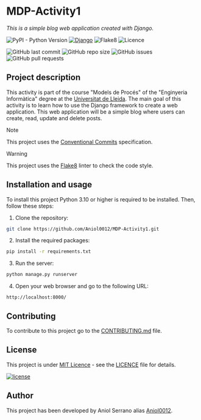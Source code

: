 # MDP-Activity1

_This is a simple blog web application created with Django._

![PyPI - Python Version](https://img.shields.io/pypi/pyversions/django?style=plastic)
[![Django](https://img.shields.io/badge/django-4.1.13-green.svg?style=plastic)](https://djangoproject.com)
![Flake8](https://img.shields.io/badge/flake8-7.0.0-blueviolet?style=plastic)
![Licence](https://img.shields.io/github/license/Aniol0012/MDP-Activity1?style=plastic&color=red)

![GitHub last commit](https://img.shields.io/github/last-commit/Aniol0012/MDP-Activity1?style=plastic&color=lightgreen)
![GitHub repo size](https://img.shields.io/github/repo-size/Aniol0012/MDP-Activity1?style=plastic&color=lightseagreen)
![GitHub issues](https://img.shields.io/github/issues/Aniol0012/MDP-Activity1?style=plastic&color=yellow)
![GitHub pull requests](https://img.shields.io/github/issues-pr/Aniol0012/MDP-Activity1?style=plastic&color=pink)

## Project description

This activity is part of the course "Models de Procés" of the "Enginyeria Informàtica" degree at
the [Universitat de Lleida](https://www.udl.cat/). The main goal of this activity is to learn how to use the Django
framework to create a web application. This web application will be a simple blog where users can create, read, update
and
delete posts.

> [!NOTE]  
> This project uses the [Conventional Commits](https://www.conventionalcommits.org/en/v1.0.0/) specification.

> [!WARNING]
> This project uses the [Flake8](https://flake8.pycqa.org/en/latest/) linter to check the code style.

## Installation and usage

To install this project Python 3.10 or higher is required to be installed. Then, follow these steps:

1. Clone the repository:

```bash
git clone https://github.com/Aniol0012/MDP-Activity1.git
```

2. Install the required packages:

```bash
pip install -r requirements.txt
```

3. Run the server:

```bash
python manage.py runserver
```

4. Open your web browser and go to the following URL:

```
http://localhost:8000/
```

## Contributing

To contribute to this project go to the [CONTRIBUTING.md](./CONTRIBUTING.md) file.

## License

This project is under [MIT Licence](https://opensource.org/license/mit/) - see the [LICENCE](./LICENSE) file for
details.

[![license](https://img.shields.io/github/license/mashape/apistatus.svg?style=plastic&color=red)](#)

## Author

This project has been developed by Aniol Serrano alias [Aniol0012](https://github.com/Aniol0012).
